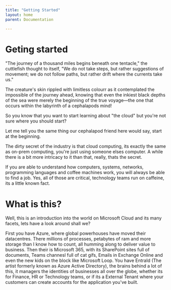```yaml
---
title: "Getting Started"
layout: home
parent: Documentation

---
```


# Geting started

"The journey of a thousand miles begins beneath one tentacle," the cuttlefish thought to itself, "We do not take steps, but rather suggestions of movement; we do not follow paths, but rather drift where the currents take us."

The creature's skin rippled with limitless colourr as it contemplated the impossible of the journey ahead, knowing that even the inkiest black depths of the sea were merely the beginning of the true voyage—the one that occurs within the labyrinth of a cephalapods mind!

So you know that you want to start learning about "the cloud" but you're not sure where you should start?

Let me tell you the same thing our cephalapod friend here would say, start at the beginning.

The dirty secret of the industry is that cloud computing, its exactly the same as on-prem computing, you're just using someone elses computer. A while there is a bit more intricacy to it than that, really, thats the secret.

If you are able to understand how computers, systems, networks, programming languages and coffee machines work, you will always be able to find a job. Yes, all of those are critical, technology teams run on caffeine, its a little known fact.

# What is this?

Well, this is an introduction into the world on Microsoft Cloud and its many facets, lets have a look around shall we?

First you have Azure, where global powerhouses have moved their datacentres. There millions of processes, petabytes of ram and more storage than I know how to count, all humming along to deliver value to business. Then their is Microsoft 365, with its SharePoint sites full of documents, Teams channesl full of cat gifs, Emails in Exchange Online and even the new kids on the block like Microsoft Loop. You have EntraId (The artist formerly known as Azure Active Directory), the brains behind a lot of this, it managers the identities of businesses all over the globe, whether its for Finance, HR or Technology teams, or if its a External Tenant where your customers can create accounts for the application you've built.